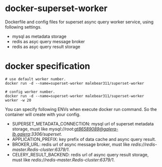 # docker-superset-worker    
Dockerfile and config files for superset async query worker service, using following settings.
- mysql as metadata storage
- redis as asyc query message broker
- redis as asyc query result storage

# docker specification
```
# use default worker number.
docker run -d --name=superset-worker malebear311/superset-worker

# config worker number.
docker run -d --name=superset-worker malebear311/superset-worker worker -w 20
```

You can specify following ENVs when execute docker run command. So the container will create with your config.
- SUPERSET_METADATA_CONNECTION: mysql url of superset metadata storage, must like *mysql://root:gt86589089@galera-lb.galera:3306/superset*.
- APPLICATION_PREFIX: key prefix of data cache and async query result.
- BROKER_URL: redis url of async message broker, must like *redis://redis-master.Redis-cluster:6379/1*.
- CELERY_RESULT_BACKEND: redis url of async query result storage, must like *redis://redis-master.Redis-cluster:6379/1*.